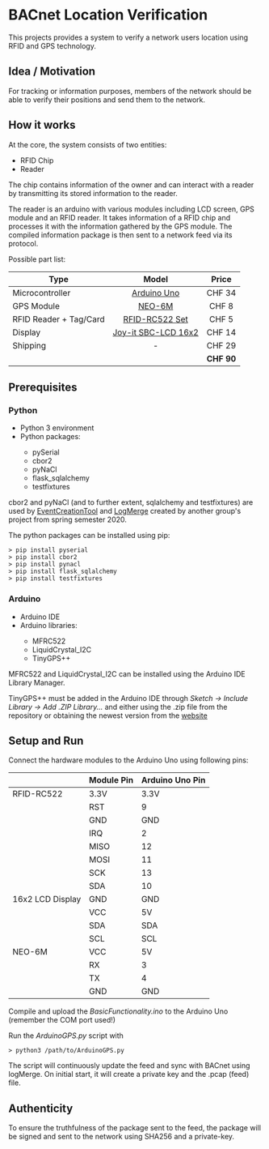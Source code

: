 # BACnet Location Verification

This projects provides a system to verify a network users location using RFID and GPS technology.


## Idea / Motivation

For tracking or information purposes, members of the network should be able to verify their positions and send them to the network.

## How it works

At the core, the system consists of two entities:

* RFID Chip
* Reader

The chip contains information of the owner and can interact with a reader by transmitting its stored information to the reader.

The reader is an arduino with various modules including LCD screen, GPS module and an RFID reader. It takes information of a RFID chip and processes it with the information gathered by the GPS module. The compiled information package is then sent to a network feed via its protocol.

Possible part list:

| Type            | Model         | Price  |
| --------------- |:-------------:| :------:|
| Microcontroller | [Arduino Uno](https://www.digitec.ch/de/s1/product/arduino-uno-atmega328-entwicklungsboard-kit-5764177)   | CHF 34 |
| GPS Module      | [NEO-6M](https://www.berrybase.ch/audio-video/navigation/u-blox-neo-6m-gps-ttl-empf-228-nger-inkl.-antenne)        | CHF 8 |
| RFID Reader + Tag/Card | [RFID-RC522 Set](https://www.berrybase.ch/sensoren-module/rfid-nfc/rfid-leseger-228-t-mit-spi-schnittstelle-inkl.-karte-dongle)   | CHF 5|
| Display    | [Joy-it SBC-LCD 16x2](https://www.conrad.ch/de/p/joy-it-sbc-lcd16x2-display-modul-6-6-cm-2-6-zoll-16-x-2-pixel-passend-fuer-raspberry-pi-arduino-banana-pi-cubieboar-1503825.html)   | CHF 14|
|Shipping| - | CHF 29|
|||**CHF 90**|
## Prerequisites
### Python
<ul>
<li>Python 3 environment</li>
<li>Python packages:</li>
	<ul>
	<li>pySerial</li>	
	<li>cbor2</li>
	<li>pyNaCl</li>
	<li>flask_sqlalchemy</li>
	<li>testfixtures</li>
	</ul>
</ul>

cbor2 and pyNaCl (and to further extent, sqlalchemy and testfixtures) are used by [EventCreationTool](https://github.com/cn-uofbasel/BACnet/tree/master/20-fs-ias-lec/groups/04-logMerge/eventCreationTool) and [LogMerge](https://github.com/cn-uofbasel/BACnet/tree/master/20-fs-ias-lec/groups/04-logMerge/logMerge) created by another group's project from spring semester 2020.

The python packages can be installed using pip:
```
> pip install pyserial
> pip install cbor2
> pip install pynacl
> pip install flask_sqlalchemy
> pip install testfixtures
```

### Arduino
<ul>
	<li>Arduino IDE</li>
	<li>Arduino libraries:</li>
	<ul>
		<li>MFRC522</li>
		<li>LiquidCrystal_I2C</li>
		<li>TinyGPS++</li>
	</ul>
</ul>

MFRC522 and LiquidCrystal_I2C can be installed using the Arduino IDE Library Manager.

TinyGPS++ must be added in the Arduino IDE through *Sketch -> Include Library -> Add .ZIP Library...* and either using the .zip file from the repository or obtaining the newest version from the [website](https://github.com/mikalhart/TinyGPSPlus/releases)

## Setup and Run
Connect the hardware modules to the Arduino Uno using following pins:

|                  | Module Pin | Arduino Uno Pin |
|------------------|------------|-----------------|
| RFID-RC522       | 3.3V       | 3.3V            |
|                  | RST        | 9               |
|                  | GND        | GND             |
|                  | IRQ        | 2               |
|                  | MISO       | 12              |
|                  | MOSI       | 11              |
|                  | SCK        | 13              |
|                  | SDA        | 10              |
| 16x2 LCD Display | GND        | GND             |
|                  | VCC        | 5V              |
|                  | SDA        | SDA             |
|                  | SCL        | SCL             |
| NEO-6M           | VCC        | 5V              |
|                  | RX         | 3               |
|                  | TX         | 4               |
|                  | GND        | GND             |

Compile and upload the *BasicFunctionality.ino* to the Arduino Uno (remember the COM port used!)

Run the *ArduinoGPS.py* script with
```
> python3 /path/to/ArduinoGPS.py
```
The script will continuously update the feed and sync with BACnet using logMerge. On initial start, it will create a private key and the .pcap (feed) file.

## Authenticity

To ensure the truthfulness of the package sent to the feed, the package will be signed and sent to the network using SHA256 and a private-key.
